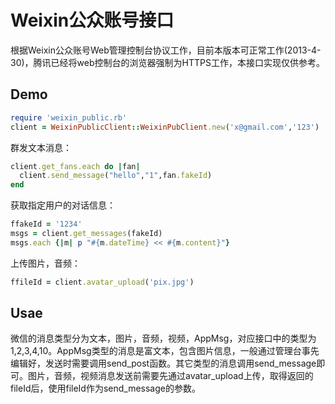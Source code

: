# Weixin公众账号接口

根据Weixin公众账号Web管理控制台协议工作，目前本版本可正常工作(2013-4-30)，腾讯已经将web控制台的浏览器强制为HTTPS工作，本接口实现仅供参考。


## Demo
```ruby
require 'weixin_public.rb'
client = WeixinPublicClient::WeixinPubClient.new('x@gmail.com','123')
```

群发文本消息：
```ruby
client.get_fans.each do |fan|
  client.send_message("hello","1",fan.fakeId)
end
```

获取指定用户的对话信息：
```ruby
ffakeId = '1234'
msgs = client.get_messages(fakeId)
msgs.each {|m| p "#{m.dateTime} << #{m.content}"} 
```
上传图片，音频：

```ruby
ffileId = client.avatar_upload('pix.jpg')
```
## Usae


微信的消息类型分为文本，图片，音频，视频，AppMsg，对应接口中的类型为1,2,3,4,10。AppMsg类型的消息是富文本，包含图片信息，一般通过管理台事先编辑好，发送时需要调用send_post函数。其它类型的消息调用send_message即可。图片，音频，视频消息发送前需要先通过avatar_upload上传，取得返回的fileId后，使用fileId作为send_message的参数。
